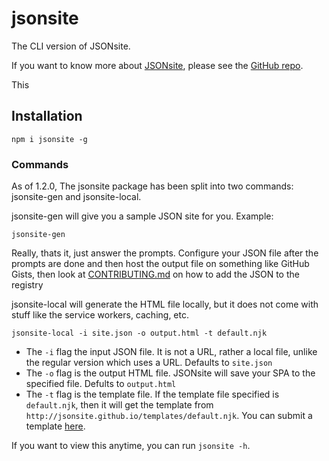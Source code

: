 # jsonsite

The CLI version of JSONsite.

If you want to know more about [JSONsite](https://jsonsite.vercel.app/), please see the [GitHub repo](https://github.com/jsonsite#readme).

This

## Installation

`npm i jsonsite -g`

### Commands

As of 1.2.0, The jsonsite package has been split into two commands: jsonsite-gen and jsonsite-local.

jsonsite-gen will give you a sample JSON site for you. Example:

```
jsonsite-gen
```

Really, thats it, just answer the prompts. Configure your JSON file after the prompts are done and then host the output file on something like GitHub Gists, then look at [CONTRIBUTING.md](https://github.com/jsonsite/jsonsite/blob/main/CONTRIBUTING.md) on how to add the JSON to the registry

jsonsite-local will generate the HTML file locally, but it does not come with stuff like the service workers, caching, etc.

```
jsonsite-local -i site.json -o output.html -t default.njk
```

- The `-i` flag the input JSON file. It is not a URL, rather a local file, unlike the regular version which uses a URL. Defaults to `site.json`
- The `-o` flag is the output HTML file. JSONsite will save your SPA to the specified file. Defults to `output.html`
- The `-t` flag is the template file. If the template file specified is `default.njk`, then it will get the template from `http://jsonsite.github.io/templates/default.njk`. You can submit a template [here](https://github.com/jsonsite/templates).

If you want to view this anytime, you can run `jsonsite -h`.
